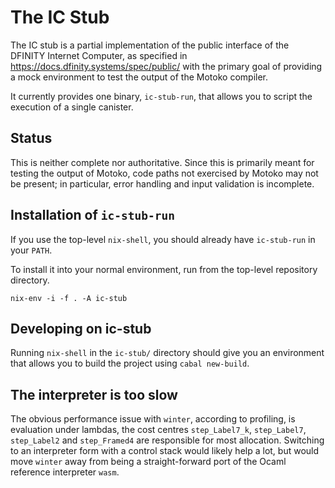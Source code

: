 The IC Stub
===========

The IC stub is a partial implementation of the public interface of the DFINITY
Internet Computer, as specified in
https://docs.dfinity.systems/spec/public/
with the primary goal of providing a mock environment to test the output of the
Motoko compiler.

It currently provides one binary, `ic-stub-run`, that allows you to script the
execution of a single canister.

Status
------

This is neither complete nor authoritative. Since this is primarily meant for
testing the output of Motoko, code paths not exercised by Motoko may not be
present; in particular, error handling and input validation is incomplete.

Installation of `ic-stub-run`
-----------------------------

If you use the top-level `nix-shell`, you should already have `ic-stub-run` in
your `PATH`.

To install it into your normal environment, run from the top-level repository
directory.


    nix-env -i -f . -A ic-stub


Developing on ic-stub
---------------------

Running `nix-shell` in the `ic-stub/` directory should give you an environment
that allows you to build the project using `cabal new-build`.

The interpreter is too slow
---------------------------

The obvious performance issue with `winter`, according to profiling, is
evaluation under lambdas, the cost centres `step_Label7_k`, `step_Label7`,
`step_Label2` and `step_Framed4` are responsible for most allocation. Switching
to an interpreter form with a control stack would likely help a lot, but would
move `winter` away from being a straight-forward port of the Ocaml reference
interpreter `wasm`.
